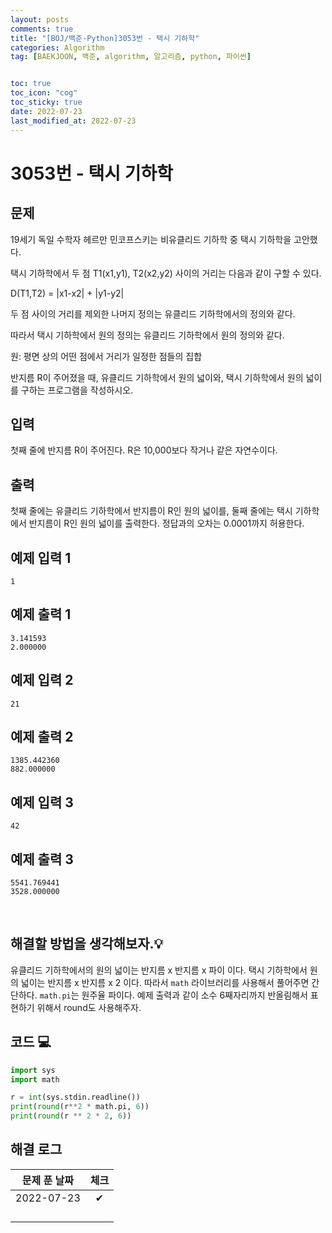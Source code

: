 ```yaml
---
layout: posts
comments: true
title: "[BOJ/백준-Python]3053번 - 택시 기하학"
categories: Algorithm
tag: [BAEKJOON, 백준, algorithm, 알고리즘, python, 파이썬]


toc: true
toc_icon: "cog"
toc_sticky: true
date: 2022-07-23
last_modified_at: 2022-07-23
---
```




# 3053번 - 택시 기하학



## 문제
19세기 독일 수학자 헤르만 민코프스키는 비유클리드 기하학 중 택시 기하학을 고안했다.

택시 기하학에서 두 점 T1(x1,y1), T2(x2,y2) 사이의 거리는 다음과 같이 구할 수 있다.

D(T1,T2) = |x1-x2| + |y1-y2|

두 점 사이의 거리를 제외한 나머지 정의는 유클리드 기하학에서의 정의와 같다.

따라서 택시 기하학에서 원의 정의는 유클리드 기하학에서 원의 정의와 같다.

원: 평면 상의 어떤 점에서 거리가 일정한 점들의 집합

반지름 R이 주어졌을 때, 유클리드 기하학에서 원의 넓이와, 택시 기하학에서 원의 넓이를 구하는 프로그램을 작성하시오.


## 입력
첫째 줄에 반지름 R이 주어진다. R은 10,000보다 작거나 같은 자연수이다.

## 출력
첫째 줄에는 유클리드 기하학에서 반지름이 R인 원의 넓이를, 둘째 줄에는 택시 기하학에서 반지름이 R인 원의 넓이를 출력한다. 정답과의 오차는 0.0001까지 허용한다.




## 예제 입력 1 

```
1
```



## 예제 출력 1

```
3.141593
2.000000
```

## 예제 입력 2 

```
21
```



## 예제 출력 2

```
1385.442360
882.000000
```

## 예제 입력 3 

```
42
```



## 예제 출력 3

```
5541.769441
3528.000000
```



<Br>

##  해결할 방법을 생각해보자.💡
유클리드 기하학에서의 원의 넓이는 반지름 x 반지름 x 파이 이다.
택시 기하학에서 원의 넓이는 반지름 x 반지름 x 2 이다.
따라서 `math` 라이브러리를 사용해서 풀어주면 간단하다.
`math.pi`는 원주율 파이다.
예제 출력과 같이 소수 6째자리까지 반올림해서 표현하기 위해서 round도 사용해주자.






## 코드 💻

```python
import sys
import math

r = int(sys.stdin.readline())
print(round(r**2 * math.pi, 6))
print(round(r ** 2 * 2, 6))
```





## 해결 로그 

| 문제 푼 날짜 | 체크 |
| :----------: | :--: |
|  2022-07-23  |  ✔   |
|              |      |
|              |      |
|              |      |
|              |      |



